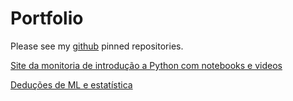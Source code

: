 # Portfolio

Please see my [github](https://github.com/goktrenks) pinned repositories.

[Site da monitoria de introdução a Python com notebooks e videos](https://2021-monitoria-mac0115.notion.site/Monitoria-MAC0115-2021-2-6325b1118ae54700b23ec2fbcce1026b)

[Deduções de ML e estatística](https://drive.google.com/file/d/1hnEcVuUJATUsa4wdwGjffAUrLqlkXcCA/view?usp=sharing)
